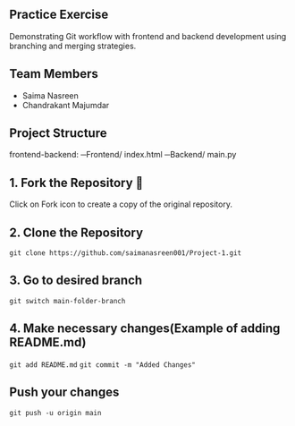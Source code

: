 ## Practice Exercise
Demonstrating Git workflow with frontend and backend development using branching and merging strategies.

## Team Members
<ul>
  <li>Saima Nasreen</li>
  <li>Chandrakant Majumdar</li>
</ul>

## Project Structure
frontend-backend: ─Frontend/ index.html ─Backend/ main.py

## 1. Fork the Repository 🍴
Click on Fork icon to create a copy of the original repository.

## 2. Clone the Repository
`git clone https://github.com/saimanasreen001/Project-1.git`

## 3. Go to desired branch
`git switch main-folder-branch`

## 4. Make necessary changes(Example of adding README.md)
`git add README.md`
`git commit -m "Added Changes"`

## Push your changes
`git push -u origin main`
